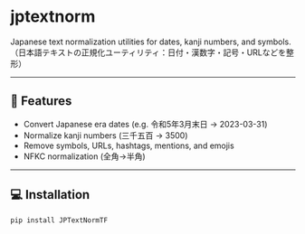 # jptextnorm

Japanese text normalization utilities for dates, kanji numbers, and symbols.  
（日本語テキストの正規化ユーティリティ：日付・漢数字・記号・URLなどを整形）

---

## 🚀 Features

- Convert Japanese era dates (e.g. 令和5年3月末日 → 2023-03-31)
- Normalize kanji numbers (三千五百 → 3500)
- Remove symbols, URLs, hashtags, mentions, and emojis
- NFKC normalization (全角→半角)

---

## 💻 Installation

```bash
pip install JPTextNormTF
